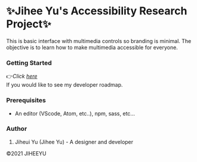 # :sparkles:Jihee Yu's Accessibility Research Project:sparkles:

 This is basic interface with multimedia controls so branding is minimal. 
 The objective is to learn how to make multimedia accessible for everyone.

### Getting Started

:point_right:*_Click [here](https://docs.google.com/document/d/1vnUhqMDEk7ZXBvKcLAbdtOQKnog-mhB0xGYtVeJwvDg/edit?usp=sharing)_*  
If you would like to see my developer roadmap.

### Prerequisites

* An editor (VScode, Atom, etc..), npm, sass, etc...

### Author

1. Jiheui Yu (Jihee Yu) - A designer and developer

:copyright:2021 JIHEEYU
